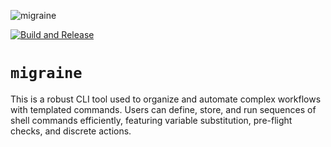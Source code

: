 ![migraine](https://github.com/user-attachments/assets/1f1f90d0-3a85-44c8-b84a-b23838bf35c2)

[![Build and Release](https://github.com/tesh254/migraine/actions/workflows/release.yml/badge.svg)](https://github.com/tesh254/migraine/actions/workflows/release.yml)

# `migraine`

This is a robust CLI tool used to organize and automate complex workflows with templated commands. Users can define, store, and run sequences of shell commands efficiently, featuring variable substitution, pre-flight checks, and discrete actions.

